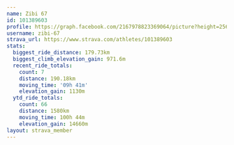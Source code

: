 ```yaml
---
name: Zibi 67
id: 101389603
profile: https://graph.facebook.com/2167978823369064/picture?height=256&width=256
username: zibi-67
strava_url: https://www.strava.com/athletes/101389603
stats:
  biggest_ride_distance: 179.73km
  biggest_climb_elevation_gain: 971.6m
  recent_ride_totals:
    count: 7
    distance: 190.18km
    moving_time: '09h 41m'
    elevation_gain: 1130m
  ytd_ride_totals:
    count: 66
    distance: 1580km
    moving_time: 100h 44m
    elevation_gain: 14660m
layout: strava_member
--- 
```

